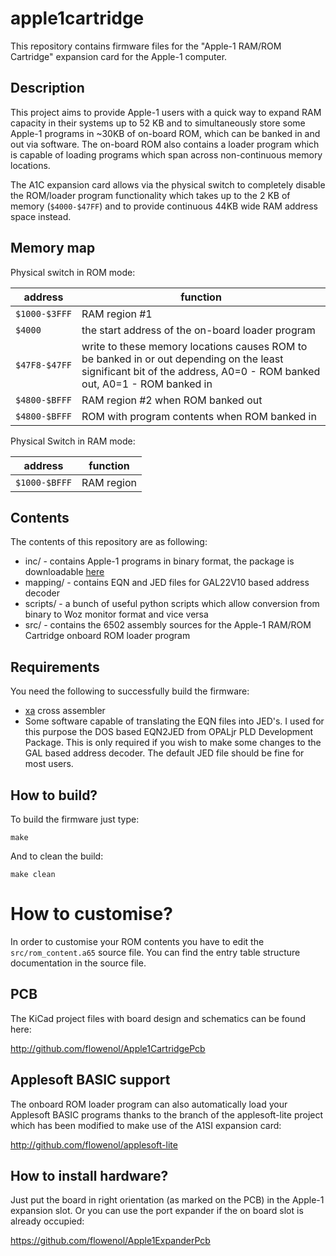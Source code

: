 # apple1cartridge

This repository contains firmware files for the "Apple-1 RAM/ROM Cartridge" expansion card for the Apple-1 computer.

## Description

This project aims to provide Apple-1 users with a quick way to expand RAM capacity in their systems up to 52 KB and to simultaneously store some Apple-1 programs in
~30KB of on-board ROM, which can be banked in and out via software. The on-board ROM also contains a loader program which is capable of loading programs which span across non-continuous memory locations.

The A1C expansion card allows via the physical switch to completely disable the ROM/loader program functionality which takes up to the 2 KB of memory (`$4000-$47FF`)
and to provide continuous 44KB wide RAM address space instead.

## Memory map

Physical switch in ROM mode:

| address | function |
| --- | --- |
| `$1000-$3FFF` | RAM region #1 |
| `$4000` | the start address of the on-board loader program |
| `$47F8-$47FF` | write to these memory locations causes ROM to be banked in or out depending on the least significant bit of the address, A0=0 - ROM banked out, A0=1 - ROM banked in  |
| `$4800-$BFFF` | RAM region #2 when ROM banked out |
| `$4800-$BFFF` | ROM with program contents when ROM banked in |

Physical Switch in RAM mode:

| address | function |
| --- | --- |
| `$1000-$BFFF` | RAM region |

## Contents

The contents of this repository are as following:

* inc/ - contains Apple-1 programs in binary format, the package is downloadable [here](https://drive.google.com/file/d/1G0ycKSszlr45RE8Rp6eW-0qxz4MS9qDN/view?usp=sharing)
* mapping/ - contains EQN and JED files for GAL22V10 based address decoder
* scripts/ - a bunch of useful python scripts which allow conversion from binary to Woz monitor format and vice versa
* src/ - contains the 6502 assembly sources for the Apple-1 RAM/ROM Cartridge onboard ROM loader program

## Requirements

You need the following to successfully build the firmware:

* [xa](https://www.floodgap.com/retrotech/xa/) cross assembler
* Some software capable of translating the EQN files into JED's. I used for this purpose the DOS based EQN2JED from OPALjr PLD Development Package. This is only required if you wish to make some changes to the GAL based address decoder. The default JED file should be fine for most users.

## How to build?

To build the firmware just type:

`make`

And to clean the build:

`make clean`

# How to customise?

In order to customise your ROM contents you have to edit the `src/rom_content.a65` source file. You can find the entry table structure documentation in the source file.

## PCB

The KiCad project files with board design and schematics can be found here:

http://github.com/flowenol/Apple1CartridgePcb

## Applesoft BASIC support

The onboard ROM loader program can also automatically load your Applesoft BASIC programs thanks to the branch of the
applesoft-lite project which has been modified to make use of the A1SI expansion card:

http://github.com/flowenol/applesoft-lite

## How to install hardware?

Just put the board in right orientation (as marked on the PCB) in the Apple-1 expansion slot.
Or you can use the port expander if the on board slot is already occupied:

https://github.com/flowenol/Apple1ExpanderPcb
